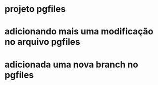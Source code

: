 # projeto pgfiles

# adicionando mais uma modificação no arquivo pgfiles

# adicionada uma nova branch no pgfiles